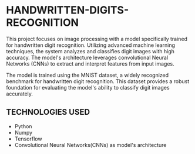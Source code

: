 # HANDWRITTEN-DIGITS-RECOGNITION
This project focuses on image processing with a model specifically trained for handwritten digit recognition. Utilizing advanced machine learning techniques, the system analyzes and classifies   digit images with high accuracy. The model's architecture leverages convolutional Neural Networks (CNNs) to extract and interpret features from input images.

The model is trained using the MNIST dataset, a widely recognized benchmark for handwritten digit recognition. This dataset provides a robust foundation for evaluating the model's ability to classify digit images accurately.

## TECHNOLOGIES USED
- Python
- Numpy
- Tensorflow
- Convolutional Neural Networks(CNNs) as model's architecture
